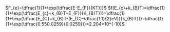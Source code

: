 $F_{e}=\dfrac{1}{1+\exp(\dfrac{E-E_{F}}{KT})}$
$f(E_{c}+k_{B}T)=\dfrac{1}{1+\exp(\dfrac{E_{c}+k_{B}T+E_{F}}{K_{B}T})}=\dfrac{1}{1+\exp(\dfrac{E_{C}+k_{B}T-(E_{C}-\dfrac{1.1}{2}eV)}{k_{B}T})}=\dfrac{1}{1+\exp(\dfrac{0.550.0259}{0.0259})}=2.204*10^{-10}$